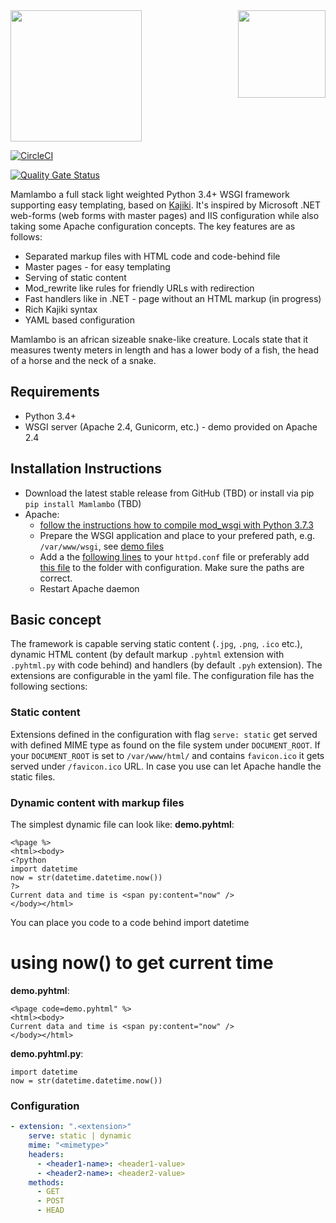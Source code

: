 <img src="https://github.com/lhotakj/Mamlambo/raw/master/doc/assets/title.png" width="210" />
<img src="https://github.com/lhotakj/Mamlambo/raw/master/doc/assets/logo-big.png" width="140" align="right" />

[![CircleCI](https://circleci.com/gh/lhotakj/Mamlambo/tree/master.svg?style=svg)](https://circleci.com/gh/lhotakj/Mamlambo/tree/master)

[![Quality Gate Status](https://sonarcloud.io/api/project_badges/measure?project=Mamlambo&metric=alert_status)](https://sonarcloud.io/dashboard?id=Mamlambo)

Mamlambo a full stack light weighted Python 3.4+ WSGI framework supporting easy templating, based on [Kajiki](https://github.com/nandoflorestan/kajiki/tree/master/kajiki). It's inspired by Microsoft .NET web-forms (web forms with master pages) and IIS configuration while also taking some Apache configuration concepts. The key features are as follows:

* Separated markup files with HTML code and code-behind file
* Master pages - for easy templating
* Serving of static content
* Mod_rewrite like rules for friendly URLs with redirection
* Fast handlers like in .NET - page without an HTML markup (in progress)
* Rich Kajiki syntax
* YAML based configuration

Mamlambo is an african sizeable snake-like creature. Locals state that it measures twenty meters in length and has a lower body of a fish, the head of a horse and the neck of a snake. 

## Requirements
- Python 3.4+
- WSGI server (Apache 2.4, Gunicorm, etc.) - demo provided on Apache 2.4

## Installation Instructions
* Download the latest stable release from GitHub (TBD) or install via pip `pip install Mamlambo` (TBD)
* Apache:
    * [follow the instructions how to compile mod_wsgi with Python 3.7.3](https://github.com/lhotakj/enable-wsgi_mod-python37-apache/blob/master/install.yaml)
    * Prepare the WSGI application and place to your prefered path, e.g. `/var/www/wsgi`, see [demo files](https://github.com/lhotakj/Mamlambo/tree/master/demo/wsgi)
    * Add a the [following lines](https://raw.githubusercontent.com/lhotakj/Mamlambo/master/demo/apache/mamlambo.conf) to your `httpd.conf` file or preferably add [this file](https://github.com/lhotakj/Mamlambo/blob/master/demo/apache/mamlambo.conf) to the folder with configuration. Make sure the paths are correct.
    * Restart Apache daemon

## Basic concept
The framework is capable serving static content (`.jpg`, `.png`, `.ico` etc.), dynamic HTML content (by default markup `.pyhtml` extension with `.pyhtml.py` with code behind) and handlers (by default `.pyh` extension). The extensions are configurable in the yaml file. The configuration file has the following sections:

### Static content
Extensions defined in the configuration with flag `serve: static` get served with defined MIME type as found on the file system under `DOCUMENT_ROOT`. If your `DOCUMENT_ROOT` is set to `/var/www/html/` and contains `favicon.ico` it gets served under `/favicon.ico` URL. In case you use can let Apache handle the static files.

### Dynamic content with markup files
The simplest dynamic file can look like:
**demo.pyhtml**:
```
<%page %>
<html><body>
<?python
import datetime 
now = str(datetime.datetime.now())
?>
Current data and time is <span py:content="now" />
</body></html>
```
You can place you code to a code behind
import datetime 
  
# using now() to get current time 
**demo.pyhtml**:
```
<%page code=demo.pyhtml" %>
<html><body>
Current data and time is <span py:content="now" />
</body></html>
```
**demo.pyhtml.py**:
```
import datetime 
now = str(datetime.datetime.now())
```

### Configuration

``` yaml
- extension: ".<extension>"
    serve: static | dynamic 
    mime: "<mimetype>"
    headers:
      - <header1-name>: <header1-value>
      - <header2-name>: <header2-value>
    methods:
      - GET 
      - POST
      - HEAD

```

